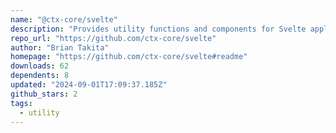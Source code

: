 ```yaml
---
name: "@ctx-core/svelte"
description: "Provides utility functions and components for Svelte applications."
repo_url: "https://github.com/ctx-core/svelte"
author: "Brian Takita"
homepage: "https://github.com/ctx-core/svelte#readme"
downloads: 62
dependents: 8
updated: "2024-09-01T17:09:37.185Z"
github_stars: 2
tags: 
  - utility
---
```

